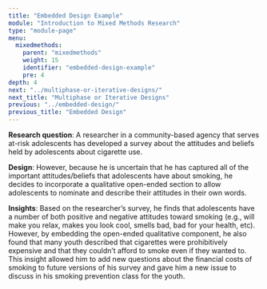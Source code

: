 ```yaml
---
title: "Embedded Design Example"
module: "Introduction to Mixed Methods Research"
type: "module-page"
menu:
  mixedmethods:
    parent: "mixedmethods"
    weight: 15
    identifier: "embedded-design-example"
    pre: 4
depth: 4
next: "../multiphase-or-iterative-designs/"
next_title: "Multiphase or Iterative Designs"
previous: "../embedded-design/"
previous_title: "Embedded Design"
---
```


__Research question__:  A researcher in a community-based agency that serves at-risk adolescents has developed a survey about the attitudes and beliefs held by adolescents about cigarette use.

__Design__:  However, because he is uncertain that he has captured all of the important attitudes/beliefs that adolescents have about smoking, he decides to incorporate a qualitative open-ended section to allow adolescents to nominate and describe their attitudes in their own words.

__Insights__:  Based on the researcher’s survey, he finds that adolescents have a number of both positive and negative attitudes toward smoking (e.g., will make you relax, makes you look cool, smells bad, bad for your health, etc). However, by embedding the open-ended qualitative component, he also found that many youth described that cigarettes were prohibitively expensive and that they couldn’t afford to smoke even if they wanted to. This insight allowed him to add new questions about the financial costs of smoking to future versions of his survey and gave him a new issue to discuss in his smoking prevention class for the youth.
